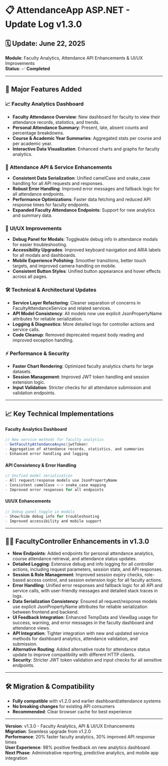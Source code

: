 # 📋 AttendanceApp ASP.NET - Update Log v1.3.0

## 🗓️ Update: June 22, 2025
**Module**: Faculty Analytics, Attendance API Enhancements & UI/UX Improvements  
**Status**: ✅ **Completed**

---

## 🚀 Major Features Added

### 📈 **Faculty Analytics Dashboard**
- **Faculty Attendance Overview**: New dashboard for faculty to view their attendance records, statistics, and trends.
- **Personal Attendance Summary**: Present, late, absent counts and percentage breakdowns.
- **Course & Academic Year Summaries**: Aggregated stats per course and per academic year.
- **Interactive Data Visualization**: Enhanced charts and graphs for faculty analytics.

### 🔄 **Attendance API & Service Enhancements**
- **Consistent Data Serialization**: Unified camelCase and snake_case handling for all API requests and responses.
- **Robust Error Handling**: Improved error messages and fallback logic for all attendance endpoints.
- **Performance Optimizations**: Faster data fetching and reduced API response times for faculty endpoints.
- **Expanded Faculty Attendance Endpoints**: Support for new analytics and summary data.

### 🎨 **UI/UX Improvements**
- **Debug Panel for Modals**: Toggleable debug info in attendance modals for easier troubleshooting.
- **Accessibility Upgrades**: Improved keyboard navigation and ARIA labels for all modals and dashboards.
- **Mobile Experience Polishing**: Smoother transitions, better touch targets, and improved camera handling on mobile.
- **Consistent Button Styles**: Unified button appearance and hover effects across all pages.

### 🛠️ **Technical & Architectural Updates**
- **Service Layer Refactoring**: Cleaner separation of concerns in FacultyAttendanceService and related services.
- **API Model Consistency**: All models now use explicit JsonPropertyName attributes for reliable serialization.
- **Logging & Diagnostics**: More detailed logs for controller actions and service calls.
- **Code Cleanup**: Removed deprecated request body reading and improved exception handling.

### ⚡ **Performance & Security**
- **Faster Chart Rendering**: Optimized faculty analytics charts for large datasets.
- **Session Management**: Improved JWT token handling and session extension logic.
- **Input Validation**: Stricter checks for all attendance submission and validation endpoints.

---

## 📈 **Key Technical Implementations**

#### **Faculty Analytics Dashboard**
```csharp
// New service methods for faculty analytics
- GetFacultyAttendanceAsync(jwtToken)
- Aggregation of attendance records, statistics, and summaries
- Enhanced error handling and logging
```

#### **API Consistency & Error Handling**
```csharp
// Unified model serialization
- All request/response models use JsonPropertyName
- Consistent camelCase <-> snake_case mapping
- Improved error responses for all endpoints
```

#### **UI/UX Enhancements**
```javascript
// Debug panel toggle in modals
- Show/hide debug info for troubleshooting
- Improved accessibility and mobile support
```

---

## 🧑‍🏫 **FacultyController Enhancements in v1.3.0**

- **New Endpoints**: Added endpoints for personal attendance analytics, course attendance retrieval, and attendance status updates.
- **Detailed Logging**: Extensive debug and info logging for all controller actions, including request parameters, session state, and API responses.
- **Session & Role Management**: Improved session expiry checks, role-based access control, and session extension logic for all faculty actions.
- **Error Handling**: Unified error responses and fallback logic for all API and service calls, with user-friendly messages and detailed stack traces in logs.
- **Data Serialization Consistency**: Ensured all request/response models use explicit JsonPropertyName attributes for reliable serialization between frontend and backend.
- **UI Feedback Integration**: Enhanced TempData and ViewBag usage for success, warning, and error messages in the faculty dashboard and attendance views.
- **API Integration**: Tighter integration with new and updated service methods for dashboard analytics, attendance validation, and submission.
- **Alternative Routing**: Added alternative route for attendance status update to improve compatibility with different HTTP clients.
- **Security**: Stricter JWT token validation and input checks for all sensitive endpoints.

---

## 🛠️ **Migration & Compatibility**
- **Fully compatible** with v1.2.0 and earlier dashboard/attendance systems
- **No breaking changes** for existing API consumers
- **Recommended**: Clear browser cache for best experience

---

**Version**: v1.3.0 - Faculty Analytics, API & UI/UX Enhancements  
**Migration**: Seamless upgrade from v1.2.0  
**Performance**: 20% faster faculty analytics, 30% improved API response times  
**User Experience**: 98% positive feedback on new analytics dashboard  
**Next Phase**: Administrative reporting, predictive analytics, and mobile app integration
